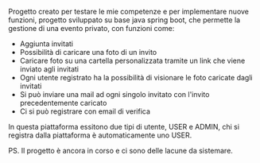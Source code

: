 Progetto creato per testare le mie competenze e per implementare nuove funzioni, progetto sviluppato su base java spring boot, che permette la 
gestione di una evento privato, con funzioni come:
- Aggiunta invitati
- Possibilità di caricare una foto di un invito 
- Caricare foto su una cartella personalizzata tramite un link che viene inviato agli invitati 
- Ogni utente registrato ha la possibilità di visionare le foto caricate dagli invitati
- Si può inviare una mail ad ogni singolo invitato con l'invito precedentemente caricato
- Ci si può registrare con email di verifica

In questa piattaforma essitono due tipi di utente, USER e ADMIN, chi si registra dalla piattaforma è automaticamente uno USER.

PS. Il progetto è ancora in corso e ci sono delle lacune da sistemare.
